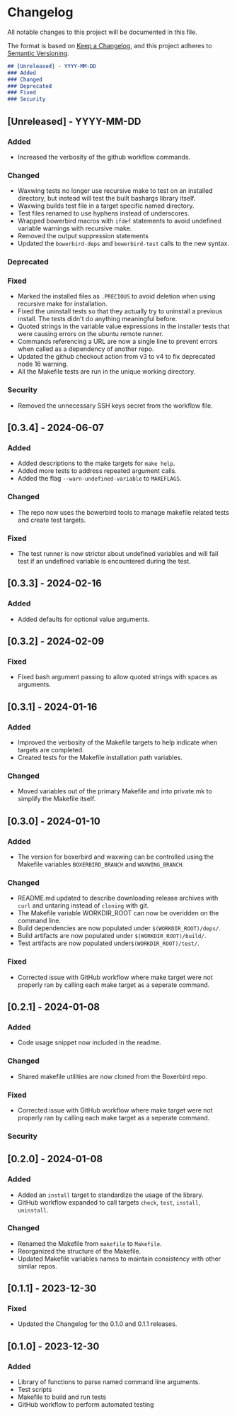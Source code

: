 # Changelog

All notable changes to this project will be documented in this file.

The format is based on [Keep a Changelog](https://keepachangelog.com/en/1.0.0/),
and this project adheres to [Semantic Versioning](https://semver.org/spec/v2.0.0.html).

```markdown
## [Unreleased] - YYYY-MM-DD
### Added
### Changed
### Deprecated
### Fixed
### Security
```

## [Unreleased] - YYYY-MM-DD
### Added
- Increased the verbosity of the github workflow commands.
### Changed
- Waxwing tests no longer use recursive make to test on an installed directory, but
  instead will test the built bashargs library itself.
- Waxwing builds test file in a target specific named directory.
- Test files renamed to use hyphens instead of underscores.
- Wrapped bowerbird macros with `ifdef` statements to avoid undefined variable warnings
  with recursive make.
- Removed the output suppression statements
- Updated the `bowerbird-deps` and `bowerbird-test` calls to the new syntax.
### Deprecated
### Fixed
- Marked the installed files as `.PRECIOUS` to avoid deletion when using recursive make
  for installation.
- Fixed the uninstall tests so that they actually try to uninstall a previous install.
  The tests didn't do anything meaningful before.
- Quoted strings in the variable value expressions in the installer tests that were
  causing errors on the ubuntu remote runner.
- Commands referencing a URL are now a single line to prevent errors when called as a
  dependency of another repo.
- Updated the github checkout action from v3 to v4 to fix deprecated node 16 warning.
- All the Makefile tests are run in the unique working directory.
### Security
- Removed the unnecessary SSH keys secret from the workflow file.


## [0.3.4] - 2024-06-07
### Added
- Added descriptions to the make targets for `make help`.
- Added more tests to address repeated argument calls.
- Added the flag `--warn-undefined-variable` to `MAKEFLAGS`.
### Changed
- The repo now uses the bowerbird tools to manage makefile related tests and create
  test targets.
### Fixed
- The test runner is now stricter about undefined variables and will fail test if an
  undefined variable is encountered during the test.


## [0.3.3] - 2024-02-16
### Added
- Added defaults for optional value arguments.


## [0.3.2] - 2024-02-09
### Fixed
- Fixed bash argument passing to allow quoted strings with spaces as arguments.


## [0.3.1] - 2024-01-16
### Added
- Improved the verbosity of the Makefile targets to help indicate when targets are completed.
- Created tests for the Makefile installation path variables.
### Changed
- Moved variables out of the primary Makefile and into private.mk to simplify the Makefile itself.


## [0.3.0] - 2024-01-10
### Added
- The version for boxerbird and waxwing can be controlled using the Makefile variables
  `BOXERBIRD_BRANCH` and `WAXWING_BRANCH`.
### Changed
- README.md updated to describe downloading release archives with `curl` and untaring instead
  of `cloning` with git.
- The Makefile variable WORKDIR_ROOT can now be overidden on the command line.
- Build dependencies are now populated under `$(WORKDIR_ROOT)/deps/`.
- Build artifacts are now populated under `$(WORKDIR_ROOT)/build/`.
- Test artifacts are now populated under`$(WORKDIR_ROOT)/test/`.
### Fixed
- Corrected issue with GitHub workflow where make target were not properly ran by calling each
  make target as a seperate command.


## [0.2.1] - 2024-01-08
### Added
- Code usage snippet now included in the readme.
### Changed
- Shared makefile utilities are now cloned from the Boxerbird repo.
### Fixed
- Corrected issue with GitHub workflow where make target were not properly ran by calling each
  make target as a seperate command.
### Security


## [0.2.0] - 2024-01-08
### Added
- Added an `install` target to standardize the usage of the library.
- GitHub workflow expanded to call targets `check`, `test`, `install`, `uninstall`.
### Changed
- Renamed the Makefile from `makefile` to `Makefile`.
- Reorganized the structure of the Makefile.
- Updated Makefile variables names to maintain consistency with other similar repos.


## [0.1.1] - 2023-12-30
### Fixed
- Updated the Changelog for the 0.1.0 and 0.1.1 releases.


## [0.1.0] - 2023-12-30
### Added
- Library of functions to parse named command line arguments.
- Test scripts
- Makefile to build and run tests
- GitHub workflow to perform automated testing
